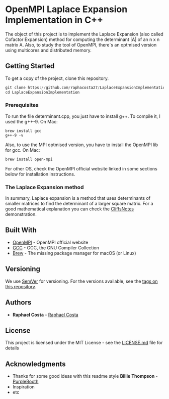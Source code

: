 # OpenMPI Laplace Expansion Implementation in C++

The object of this project is to implement the Laplace Expansion (also called Cofactor Expansion) method for computing the determinant |A| of an n x n matrix A. Also, to study the tool of OpenMPI, there`s an optmised version using multicores and distributed memory. 

## Getting Started
To get a copy of the project, clone this repository.
```python
git clone https://github.com/raphacosta27/LaplaceExpansionImplementation
cd LaplaceExpansionImplementation
```

### Prerequisites

To run the file determinant.cpp, you just have to install g++. To compile it, I used the g++-9.
On Mac:
```
brew install gcc
g++-9 -v
```
Also, to use the MPI optmised version, you have to install the OpenMPI lib for gcc. 
On Mac:
```
brew install open-mpi 
```
For other OS, check the OpenMPI official website linked in some sections below for installation instructions.

### The Laplace Expansion method
In summary, Laplace expansion is a method that uses determinants of smaller matrices to find the determinant of a larger square matrix. For a good mathematical explanation you can check the [CliffsNotes](https://www.cliffsnotes.com/study-guides/algebra/linear-algebra/the-determinant/laplace-expansions-for-the-determinant) demonstration. 


## Built With

* [OpenMPI](https://www.open-mpi.org/) - OpenMPI official website
* [GCC](https://gcc.gnu.org/) - GCC, the GNU Compiler Collection
* [Brew](https://brew.sh/) - The missing package manager for macOS (or Linux)

## Versioning

We use [SemVer](http://semver.org/) for versioning. For the versions available, see the [tags on this repository](https://github.com/your/project/tags). 

## Authors

* **Raphael Costa** - [Raphael Costa](https://github.com/raphacosta27)

## License

This project is licensed under the MIT License - see the [LICENSE.md](LICENSE.md) file for details

## Acknowledgments

* Thanks for some good ideas with this readme style **Billie Thompson** - [PurpleBooth](https://github.com/PurpleBooth)
* Inspiration
* etc 
